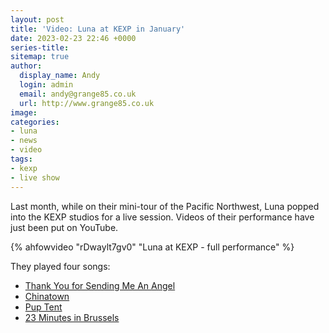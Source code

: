 ```yaml
---
layout: post
title: 'Video: Luna at KEXP in January'
date: 2023-02-23 22:46 +0000
series-title:
sitemap: true
author:
  display_name: Andy
  login: admin
  email: andy@grange85.co.uk
  url: http://www.grange85.co.uk
image:
categories:
- luna
- news
- video
tags:
- kexp
- live show
---
```

Last month, while on their mini-tour of the Pacific Northwest, Luna popped into the KEXP studios for a live session. Videos of their performance have just been put on YouTube.

{% ahfowvideo "rDwaylt7gv0" "Luna at KEXP - full performance" %}

They played four songs:

 - [Thank You for Sending Me An Angel](https://www.youtube.com/watch?v=glfEGxTqZQ4)
 - [Chinatown](https://www.youtube.com/watch?v=VCqL2VoW844)
 - [Pup Tent](https://www.youtube.com/watch?v=hUA9twYZtDA)
 - [23 Minutes in Brussels](https://www.youtube.com/watch?v=sEzWq7FJ2Zs)
